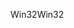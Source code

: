 <span data-ttu-id="68343-101">Win32</span><span class="sxs-lookup"><span data-stu-id="68343-101">Win32</span></span>